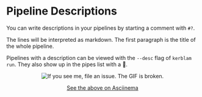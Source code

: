 # Pipeline Descriptions

You can write descriptions in your pipelines by starting a comment with `#?`.

The lines will be interpreted as markdown.
The first paragraph is the title of the whole pipeline.

Pipelines with a description can be viewed with the `--desc` flag of `kerblam run`.
They also show up in the pipes list with a :scroll:.

<div align="center">

![If you see me, file an issue. The GIF is broken.](https://s9.gifyu.com/images/SFScE.gif)

[See the above on Asciinema](https://asciinema.org/a/640914)

</div>
